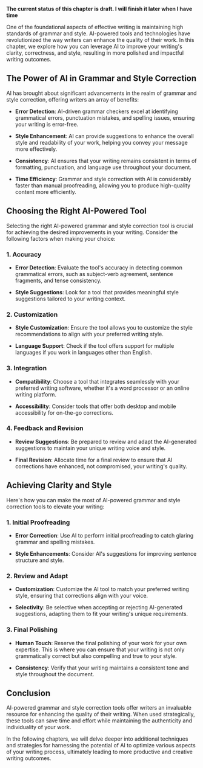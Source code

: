 **The current status of this chapter is draft. I will finish it later when I have time**

One of the foundational aspects of effective writing is maintaining high standards of grammar and style. AI-powered tools and technologies have revolutionized the way writers can enhance the quality of their work. In this chapter, we explore how you can leverage AI to improve your writing's clarity, correctness, and style, resulting in more polished and impactful writing outcomes.

The Power of AI in Grammar and Style Correction
-----------------------------------------------

AI has brought about significant advancements in the realm of grammar and style correction, offering writers an array of benefits:

* **Error Detection**: AI-driven grammar checkers excel at identifying grammatical errors, punctuation mistakes, and spelling issues, ensuring your writing is error-free.

* **Style Enhancement**: AI can provide suggestions to enhance the overall style and readability of your work, helping you convey your message more effectively.

* **Consistency**: AI ensures that your writing remains consistent in terms of formatting, punctuation, and language use throughout your document.

* **Time Efficiency**: Grammar and style correction with AI is considerably faster than manual proofreading, allowing you to produce high-quality content more efficiently.

Choosing the Right AI-Powered Tool
----------------------------------

Selecting the right AI-powered grammar and style correction tool is crucial for achieving the desired improvements in your writing. Consider the following factors when making your choice:

### 1. **Accuracy**

* **Error Detection**: Evaluate the tool's accuracy in detecting common grammatical errors, such as subject-verb agreement, sentence fragments, and tense consistency.

* **Style Suggestions**: Look for a tool that provides meaningful style suggestions tailored to your writing context.

### 2. **Customization**

* **Style Customization**: Ensure the tool allows you to customize the style recommendations to align with your preferred writing style.

* **Language Support**: Check if the tool offers support for multiple languages if you work in languages other than English.

### 3. **Integration**

* **Compatibility**: Choose a tool that integrates seamlessly with your preferred writing software, whether it's a word processor or an online writing platform.

* **Accessibility**: Consider tools that offer both desktop and mobile accessibility for on-the-go corrections.

### 4. **Feedback and Revision**

* **Review Suggestions**: Be prepared to review and adapt the AI-generated suggestions to maintain your unique writing voice and style.

* **Final Revision**: Allocate time for a final review to ensure that AI corrections have enhanced, not compromised, your writing's quality.

Achieving Clarity and Style
---------------------------

Here's how you can make the most of AI-powered grammar and style correction tools to elevate your writing:

### 1. **Initial Proofreading**

* **Error Correction**: Use AI to perform initial proofreading to catch glaring grammar and spelling mistakes.

* **Style Enhancements**: Consider AI's suggestions for improving sentence structure and style.

### 2. **Review and Adapt**

* **Customization**: Customize the AI tool to match your preferred writing style, ensuring that corrections align with your voice.

* **Selectivity**: Be selective when accepting or rejecting AI-generated suggestions, adapting them to fit your writing's unique requirements.

### 3. **Final Polishing**

* **Human Touch**: Reserve the final polishing of your work for your own expertise. This is where you can ensure that your writing is not only grammatically correct but also compelling and true to your style.

* **Consistency**: Verify that your writing maintains a consistent tone and style throughout the document.

Conclusion
----------

AI-powered grammar and style correction tools offer writers an invaluable resource for enhancing the quality of their writing. When used strategically, these tools can save time and effort while maintaining the authenticity and individuality of your work.

In the following chapters, we will delve deeper into additional techniques and strategies for harnessing the potential of AI to optimize various aspects of your writing process, ultimately leading to more productive and creative writing outcomes.
